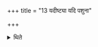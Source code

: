 +++
title = "13 यदीष्ट्या यदि पशुना"

+++

<details><summary>थिते</summary>

यदीष्ट्या यदि पशुना यदि सोमेन यजेति यो ऽस्य पुराग्निस्तमन्ववसाय यजेत १३
</details>
